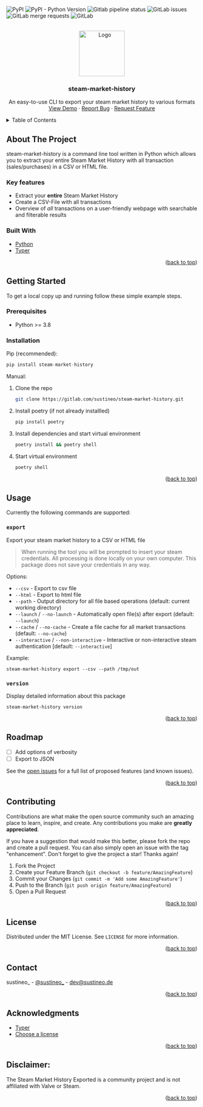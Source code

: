 <div id="top"></div>

<!-- PROJECT SHIELDS -->

![PyPI](https://img.shields.io/pypi/v/steam-market-history?style=for-the-badge)
![PyPI - Python Version](https://img.shields.io/pypi/pyversions/steam-market-history?style=for-the-badge)
![Gitlab pipeline status](https://img.shields.io/gitlab/pipeline-status/sustineo/steam-market-history?style=for-the-badge)
![GitLab issues](https://img.shields.io/gitlab/issues/open/sustineo/steam-market-history?style=for-the-badge)
![GitLab merge requests](https://img.shields.io/gitlab/merge-requests/open-raw/sustineo/steam-market-history?style=for-the-badge)
![GitLab](https://img.shields.io/gitlab/license/sustineo/steam-market-history?style=for-the-badge)

<!-- PROJECT LOGO -->
<br />
<div align="center">
  <a href="https://gitlab.com/sustineo/steam-market-history">
    <img src="https://gitlab.com/sustineo/steam-market-history/-/raw/main/docs/images/logo.svg" alt="Logo" width="120" height="120">
  </a>

<h3 align="center">steam-market-history</h3>

  <p align="center">
    An easy-to-use CLI to export your steam market history to various formats
    <br />
    <a href="https://gitlab.com/sustineo/steam-market-history/-/raw/main/docs/demo.gif">View Demo</a>
    ·
    <a href="https://gitlab.com/sustineo/steam-market-history/-/issues">Report Bug</a>
    ·
    <a href="https://gitlab.com/sustineo/steam-market-history/-/issues">Request Feature</a>
  </p>
</div>

<!-- TABLE OF CONTENTS -->
<details>
  <summary>Table of Contents</summary>
  <ol>
    <li>
      <a href="#about-the-project">About The Project</a>
      <ul>
        <li><a href="#built-with">Built With</a></li>
      </ul>
    </li>
    <li>
      <a href="#getting-started">Getting Started</a>
      <ul>
        <li><a href="#prerequisites">Prerequisites</a></li>
        <li><a href="#installation">Installation</a></li>
      </ul>
    </li>
    <li><a href="#usage">Usage</a></li>
    <li><a href="#roadmap">Roadmap</a></li>
    <li><a href="#contributing">Contributing</a></li>
    <li><a href="#license">License</a></li>
    <li><a href="#contact">Contact</a></li>
    <li><a href="#acknowledgments">Acknowledgments</a></li>
  </ol>
</details>

<!-- ABOUT THE PROJECT -->

## About The Project

steam-market-history is a command line tool written in Python which allows you to extract your entire Steam Market History with all transaction (sales/purchases) in a CSV or HTML file.

### Key features

- Extract your **entire** Steam Market History
- Create a CSV-File with all transactions
- Overview of _all_ transactions on a user-friendly webpage with searchable and filterable results

### Built With

- [Python](https://www.python.org/)
- [Typer](https://typer.tiangolo.com/)

<p align="right">(<a href="#top">back to top</a>)</p>

<!-- GETTING STARTED -->

## Getting Started

To get a local copy up and running follow these simple example steps.

### Prerequisites

- Python >= 3.8

### Installation

Pip (recommended):

```python
pip install steam-market-history
```

Manual:

1. Clone the repo
   ```sh
   git clone https://gitlab.com/sustineo/steam-market-history.git
   ```
2. Install poetry (if not already installled)
   ```sh
   pip install poetry
   ```
3. Install dependencies and start virtual environment
   ```sh
   poetry install && poetry shell
   ```
4. Start virtual environment
   ```sh
   poetry shell
   ```

<p align="right">(<a href="#top">back to top</a>)</p>

<!-- USAGE EXAMPLES -->

## Usage

Currently the following commands are supported:

### `export`

Export your steam market history to a CSV or HTML file

> When running the tool you will be prompted to insert your steam credentials. All processing is done locally on your own computer. This package does not save your credentials in any way.

Options:

- `--csv` - Export to csv file
- `--html` - Export to html file
- `--path` - Output directory for all file based operations (default: current working directory)
- `--launch` / `--no-launch` - Automatically open file(s) after export (default: `--launch`)
- `--cache` / `--no-cache` - Create a file cache for all market transactions (default: `--no-cache`)
- `--interactive` / `--non-interactive` - Interactive or non-interactive steam authentication [default: `--interactive`]

Example:

```
steam-market-history export --csv --path /tmp/out
```

### `version`

Display detailed information about this package

```
steam-market-history version
```

<p align="right">(<a href="#top">back to top</a>)</p>

<!-- ROADMAP -->

## Roadmap

- [ ] Add options of verbosity
- [ ] Export to JSON

See the [open issues](https://gitlab.com/sustineo/steam-market-history/-/issues) for a full list of proposed features (and known issues).

<p align="right">(<a href="#top">back to top</a>)</p>

<!-- CONTRIBUTING -->

## Contributing

Contributions are what make the open source community such an amazing place to learn, inspire, and create. Any contributions you make are **greatly appreciated**.

If you have a suggestion that would make this better, please fork the repo and create a pull request. You can also simply open an issue with the tag "enhancement".
Don't forget to give the project a star! Thanks again!

1. Fork the Project
2. Create your Feature Branch (`git checkout -b feature/AmazingFeature`)
3. Commit your Changes (`git commit -m 'Add some AmazingFeature'`)
4. Push to the Branch (`git push origin feature/AmazingFeature`)
5. Open a Pull Request

<p align="right">(<a href="#top">back to top</a>)</p>

<!-- LICENSE -->

## License

Distributed under the MIT License. See `LICENSE` for more information.

<p align="right">(<a href="#top">back to top</a>)</p>

<!-- CONTACT -->

## Contact

sustineo\_ - [@sustineo\_](https://twitter.com/sustineo_) - dev@sustineo.de

<p align="right">(<a href="#top">back to top</a>)</p>

<!-- ACKNOWLEDGMENTS -->

## Acknowledgments

- [Typer](https://typer.tiangolo.com/)
- [Choose a license](https://choosealicense.com/)

<p align="right">(<a href="#top">back to top</a>)</p>

## Disclaimer:

The Steam Market History Exported is a community project and is not affiliated with Valve or Steam.

<p align="right">(<a href="#top">back to top</a>)</p>
